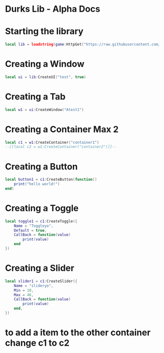 # Durks Lib - Alpha Docs

# Starting the library

```lua
local lib = loadstring(game:HttpGet("https://raw.githubusercontent.com/idonthaveoneatm/Libraries/normal/DurksLib/Library.lua", true))()
```


# Creating a Window

```lua
local ui = lib:CreateUI("test", true)
```

# Creating a Tab

```lua
local w1 = ui:CreateWindow("Atest1")
```

# Creating a Container Max 2

```lua
local c1 = w1:CreateContainer("container1")
--[[local c2 = w1:CreateContainer("container2")]]--
```

# Creating a Button

```lua
local button1 = c1:CreateButton(function()
	print("hello world!")
end)

```

# Creating a Toggle

```lua
local toggle1 = c1:CreateToggle({
	Name = "Toggleyo",
	Default = true,
	CallBack = function(value)
		print(value)
	end
})
```

# Creating a Slider

```lua
local slider1 = c1:CreateSlider({
	Name = "slideryo",
	Min = 10,
	Max = 46,
	CallBack = function(value)
		print(value)
	end,
})
```

# to add a item to the other container change c1 to c2
